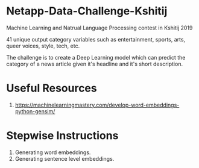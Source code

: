 # Netapp-Data-Challenge-Kshitij
Machine Learning and Natrual Language Processing contest in Kshitij 2019

41 unique output category variables such as entertainment, sports, arts, queer voices, style, tech, etc.

The challenge is to create a Deep Learning model which can predict the category of a news article given it's headline and it's short description.

# Useful Resources
1. https://machinelearningmastery.com/develop-word-embeddings-python-gensim/

# Stepwise Instructions
1. Generating word embeddings.
2. Generating sentence level embeddings.
